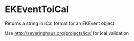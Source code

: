 # EKEventToiCal
Returns a string in iCal format for an EKEvent object

Use http://severinghaus.org/projects/icv/ for ical validation
